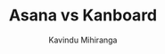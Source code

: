 ---
is_programmatic_layout_6: true
draft: false
title: "Asana vs Kanboard"
snippet: "Asana vs Kanboard"
image:
  src: /images/pseo/asana-vs-kanboard.png
  alt: "task management, project tracking, team collaboration"
publishDate: 2024-12-16
category: ""
author: "Kavindu Mihiranga"
tags:
  - "Project Management"
  - "Open-Source"
  - "Team"
tools:
  Asana:
    sub_title: "Simplifying Team Collaboration"
    main_content: "Asana is known for its intuitive interface and straightforward approach to task management. It's perfect for teams looking for a tool that prioritizes simplicity without sacrificing essential project-tracking features. From creating task boards to assigning deadlines, Asana shines in its ability to keep projects moving seamlessly. However, some users find its features limiting when it comes to advanced customization or scalability for larger, more complex workflows."
    features: ["Visual project views, including timelines, boards, and calendars.", "Simple task assignment with due dates and priority levels.", "Integration with tools like Slack, Google Workspace, and Microsoft Teams.", "Easy-to-use mobile app for project updates on the go."]
    analytics_rate: "⭐⭐⭐⭐⭐"
    analytics_review: "Clear and effective"
    customization_rate: "⭐⭐⭐"
    customization_review: "Basic customization"
    collaboration_features_rate: "⭐⭐⭐⭐"
    collaboration_features_review: "Strong collaboration tools"
    self_hosted: false
    open_source: false
    pricing: "Free & Paid plans"
  Kanboard:
    sub_title: "The Open-Source Kanban Solution"
    main_content: "Kanboard is an open-source project management software that focuses on the Kanban methodology. It is designed for teams that prefer a visual approach to workflow management. While it offers essential features for task management and project tracking, it may lack some of the advanced integrations and user-friendly interfaces that other tools provide. Kanboard is ideal for teams looking for a lightweight, self-hosted solution."
    features: ["Kanban boards for visual task management.", "Task management with swimlanes and columns.", "Self-hosted option for complete control over data.", "Integration with various plugins for extended functionality."]
    analytics_rate: "⭐⭐⭐⭐"
    analytics_review: "Functional but basic"
    customization_rate: "⭐⭐⭐⭐"
    customization_review: "Good customization options"
    collaboration_features_rate: "⭐⭐⭐"
    collaboration_features_review: "Basic collaboration tools"
    self_hosted: true
    open_source: true
    pricing: "Free"
description: Discover the best project management tools for your business. Compare Asana, Kanboard, and Worklenz to find the perfect open-source alternative.
related: [asana-vs-redmine, asana-vs-open-project, asana-vs-taiga, asana-vs-teamhood]
---